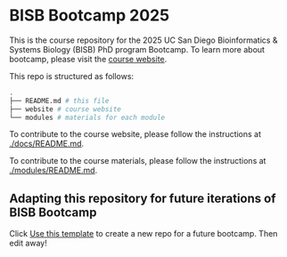 # BISB Bootcamp 2025

This is the course repository for the 2025 UC San Diego Bioinformatics & Systems Biology (BISB) PhD program Bootcamp. To learn more about bootcamp, please visit the [course website](https://bioinfo-ucsd.github.io/BISB-Bootcamp-2025/).

This repo is structured as follows:

```bash
.
├── README.md # this file
├── website # course website
└── modules # materials for each module
```

To contribute to the course website, please follow the instructions at [./docs/README.md](./docs/README.md).

To contribute to the course materials, please follow the instructions at [./modules/README.md](./modules/README.md).

## Adapting this repository for future iterations of BISB Bootcamp

Click [Use this template](https://github.com/bioinfo-ucsd/BISB-Bootcamp-2025/generate) to create a new repo for a future bootcamp. Then edit away!

